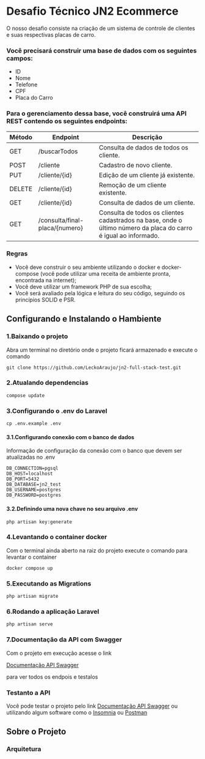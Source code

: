 # Desafio Técnico JN2 Ecommerce

O nosso desafio consiste na criação de um sistema de controle de clientes e suas respectivas placas de carro.

### Você precisará construir uma base de dados com os seguintes campos:

* ID
* Nome
* Telefone
* CPF
* Placa do Carro

### Para o gerenciamento dessa base, você construirá uma API REST contendo os seguintes endpoints:

Método   | Endpoint                       | Descrição
-------- | -----------------------------  | ----------
GET      | /buscarTodos                   | Consulta de dados de todos os cliente.
POST     | /cliente                       | Cadastro de novo cliente.
PUT      | /cliente/{id}                  | Edição de um cliente já existente.
DELETE   | /cliente/{id}                  | Remoção de um cliente existente.
GET      | 	/cliente/{id}                 | Consulta de dados de um cliente.
GET      | /consulta/final-placa/{numero} | Consulta de todos os clientes cadastrados na base, onde o último número da placa do carro é igual ao informado.

### Regras

* Você deve construir o seu ambiente utilizando o docker e docker-compose (você pode utilizar uma receita de ambiente pronta, encontrada na internet);
* Você deve utilizar um framework PHP de sua escolha;
* Você será avaliado pela lógica e leitura do seu código, seguindo os princípios SOLID e PSR.

## Configurando e Instalando o Hambiente

### 1.Baixando o projeto

Abra um terminal no diretório onde o projeto ficará armazenado e execute o comando

~~~ Git
git clone https://github.com/LeckoAraujo/jn2-full-stack-test.git
~~~

### 2.Atualando dependencias

~~~ Composer
compose update
~~~

### 3.Configurando o .env do Laravel

~~~ Artisan
cp .env.example .env
~~~

#### 3.1.Configurando conexão com o banco de dados

Informação de configuração da conexão com o banco que devem ser atualizadas no .env

~~~
DB_CONNECTION=pgsql
DB_HOST=localhost
DB_PORT=5432
DB_DATABASE=jn2_test
DB_USERNAME=postgres
DB_PASSWORD=postgres
~~~

#### 3.2.Definindo uma nova chave no seu arquivo .env

~~~ Artisan
php artisan key:generate
~~~

### 4.Levantando o container docker

Com o terminal ainda aberto na raiz do projeto execute o comando para levantar o container

~~~ Docker
docker compose up
~~~

### 5.Executando as Migrations

~~~ Artisan
php artisan migrate
~~~

### 6.Rodando a aplicação Laravel

~~~ Artisan
php artisan serve
~~~

### 7.Documentação da API com Swagger

Com o projeto em execução acesse o link

<a href="http://127.0.0.1:8000/api/documentation" target="_blank">Documentação API Swagger</a>

para ver todos os endpois e testalos

### Testanto a API

Você pode testar o projeto pelo link <a href="http://127.0.0.1:8000/api/documentation" target="_blank">Documentação API Swagger</a> ou utilizando algum software como o <a href="https://insomnia.rest/download" target="_blank">Insomnia</a> ou <a href="https://www.postman.com/downloads/" target="_blank">Postman</a>

## Sobre o Projeto

### Arquitetura